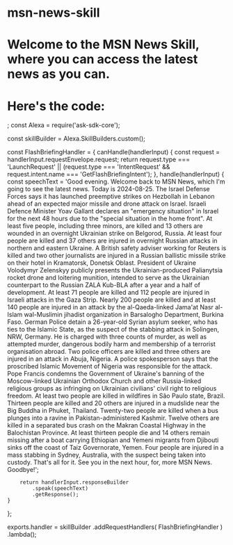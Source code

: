 # msn-news-skill
# Welcome to the MSN News Skill, where you can access the latest news as you can.
# Here's the code:


;
  const Alexa = require('ask-sdk-core');

const skillBuilder = Alexa.SkillBuilders.custom();

const FlashBriefingHandler = {
    canHandle(handlerInput) {
        const request = handlerInput.requestEnvelope.request;
        return request.type === 'LaunchRequest' || 
               (request.type === 'IntentRequest' && request.intent.name === 'GetFlashBriefingIntent');
    },
    handle(handlerInput) {
        const speechText = 'Good evening. Welcome back to MSN News, which I'm going to see the latest news. Today is 2024-08-25. The Israel Defense Forces says it has launched preemptive strikes on Hezbollah in Lebanon ahead of an expected major missile and drone attack on Israel. Israeli Defence Minister Yoav Gallant declares an "emergency situation" in Israel for the next 48 hours due to the "special situation in the home front". At least five people, including three minors, are killed and 13 others are wounded in an overnight Ukrainian strike on Belgorod, Russia. At least four people are killed and 37 others are injured in overnight Russian attacks in northern and eastern Ukraine. A British safety adviser working for Reuters is killed and two other journalists are injured in a Russian ballistic missile strike on their hotel in Kramatorsk, Donetsk Oblast. President of Ukraine Volodymyr Zelenskyy publicly presents the Ukrainian-produced Palianytsia rocket drone and loitering munition, intended to serve as the Ukrainian counterpart to the Russian ZALA Kub-BLA after a year and a half of development. At least 71 people are killed and 112 people are injured in Israeli attacks in the Gaza Strip. Nearly 200 people are killed and at least 140 people are injured in an attack by the al-Qaeda-linked Jama'at Nasr al-Islam wal-Muslimin jihadist organization in Barsalogho Department, Burkina Faso. German Police detain a 26-year-old Syrian asylum seeker, who has ties to the Islamic State, as the suspect of the stabbing attack in Solingen, NRW, Germany. He is charged with three counts of murder, as well as attempted murder, dangerous bodily harm and membership of a terrorist organisation abroad. Two police officers are killed and three others are injured in an attack in Abuja, Nigeria. A police spokesperson says that the proscribed Islamic Movement of Nigeria was responsible for the attack. Pope Francis condemns the Government of Ukraine's banning of the Moscow-linked Ukrainian Orthodox Church and other Russia-linked religious groups as infringing on Ukrainian civilians' civil right to religious freedom. At least two people are killed in wildfires in São Paulo state, Brazil. Thirteen people are killed and 20 others are injured in a mudslide near the Big Buddha in Phuket, Thailand. Twenty-two people are killed when a bus plunges into a ravine in Pakistan-administered Kashmir. Twelve others are killed in a separated bus crash on the Makran Coastal Highway in the Balochistan Province. At least thirteen people die and 14 others remain missing after a boat carrying Ethiopian and Yemeni migrants from Djibouti sinks off the coast of Taiz Governorate, Yemen. Four people are injured in a mass stabbing in Sydney, Australia, with the suspect being taken into custody. That's all for it. See you in the next hour, for, more MSN News. Goodbye!';
        
        return handlerInput.responseBuilder
            .speak(speechText)
            .getResponse();
    }
};

exports.handler = skillBuilder
    .addRequestHandlers(
        FlashBriefingHandler
    )
    .lambda();
